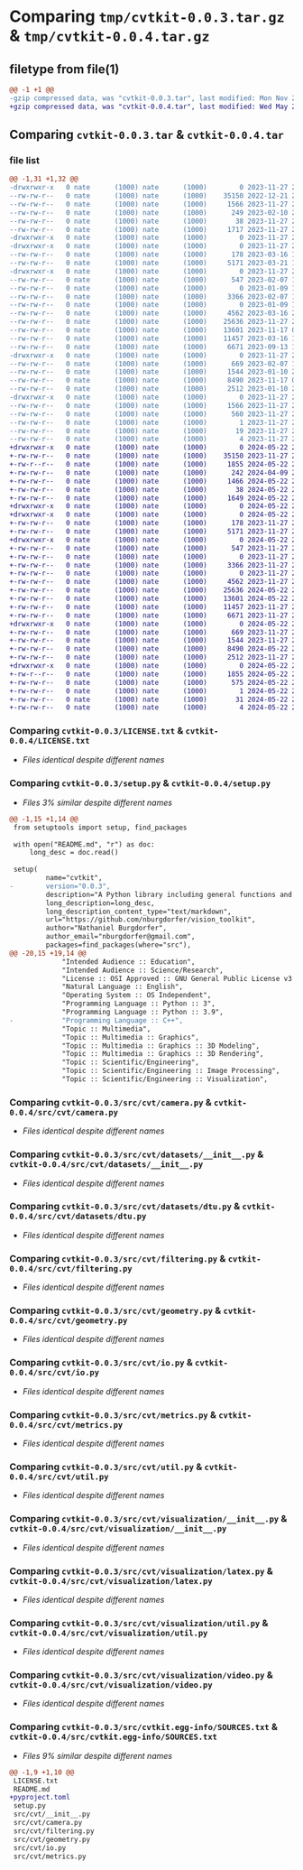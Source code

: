 # Comparing `tmp/cvtkit-0.0.3.tar.gz` & `tmp/cvtkit-0.0.4.tar.gz`

## filetype from file(1)

```diff
@@ -1 +1 @@
-gzip compressed data, was "cvtkit-0.0.3.tar", last modified: Mon Nov 27 21:26:30 2023, max compression
+gzip compressed data, was "cvtkit-0.0.4.tar", last modified: Wed May 22 22:05:21 2024, max compression
```

## Comparing `cvtkit-0.0.3.tar` & `cvtkit-0.0.4.tar`

### file list

```diff
@@ -1,31 +1,32 @@
-drwxrwxr-x   0 nate      (1000) nate      (1000)        0 2023-11-27 21:26:30.783327 cvtkit-0.0.3/
--rw-rw-r--   0 nate      (1000) nate      (1000)    35150 2022-12-21 20:38:41.000000 cvtkit-0.0.3/LICENSE.txt
--rw-rw-r--   0 nate      (1000) nate      (1000)     1566 2023-11-27 21:26:30.783327 cvtkit-0.0.3/PKG-INFO
--rw-rw-r--   0 nate      (1000) nate      (1000)      249 2023-02-10 23:26:25.000000 cvtkit-0.0.3/README.md
--rw-rw-r--   0 nate      (1000) nate      (1000)       38 2023-11-27 21:26:30.783327 cvtkit-0.0.3/setup.cfg
--rw-rw-r--   0 nate      (1000) nate      (1000)     1717 2023-11-27 21:25:58.000000 cvtkit-0.0.3/setup.py
-drwxrwxr-x   0 nate      (1000) nate      (1000)        0 2023-11-27 21:26:30.783327 cvtkit-0.0.3/src/
-drwxrwxr-x   0 nate      (1000) nate      (1000)        0 2023-11-27 21:26:30.783327 cvtkit-0.0.3/src/cvt/
--rw-rw-r--   0 nate      (1000) nate      (1000)      178 2023-03-16 19:22:49.000000 cvtkit-0.0.3/src/cvt/__init__.py
--rw-rw-r--   0 nate      (1000) nate      (1000)     5171 2023-03-21 16:59:29.000000 cvtkit-0.0.3/src/cvt/camera.py
-drwxrwxr-x   0 nate      (1000) nate      (1000)        0 2023-11-27 21:26:30.783327 cvtkit-0.0.3/src/cvt/datasets/
--rw-rw-r--   0 nate      (1000) nate      (1000)      547 2023-02-07 17:20:24.000000 cvtkit-0.0.3/src/cvt/datasets/__init__.py
--rw-rw-r--   0 nate      (1000) nate      (1000)        0 2023-01-09 18:27:55.000000 cvtkit-0.0.3/src/cvt/datasets/blended.py
--rw-rw-r--   0 nate      (1000) nate      (1000)     3366 2023-02-07 17:28:58.000000 cvtkit-0.0.3/src/cvt/datasets/dtu.py
--rw-rw-r--   0 nate      (1000) nate      (1000)        0 2023-01-09 18:27:55.000000 cvtkit-0.0.3/src/cvt/datasets/tanks.py
--rw-rw-r--   0 nate      (1000) nate      (1000)     4562 2023-03-16 22:31:21.000000 cvtkit-0.0.3/src/cvt/filtering.py
--rw-rw-r--   0 nate      (1000) nate      (1000)    25636 2023-11-27 20:41:13.000000 cvtkit-0.0.3/src/cvt/geometry.py
--rw-rw-r--   0 nate      (1000) nate      (1000)    13601 2023-11-17 00:08:45.000000 cvtkit-0.0.3/src/cvt/io.py
--rw-rw-r--   0 nate      (1000) nate      (1000)    11457 2023-03-16 18:31:36.000000 cvtkit-0.0.3/src/cvt/metrics.py
--rw-rw-r--   0 nate      (1000) nate      (1000)     6671 2023-09-13 17:12:00.000000 cvtkit-0.0.3/src/cvt/util.py
-drwxrwxr-x   0 nate      (1000) nate      (1000)        0 2023-11-27 21:26:30.783327 cvtkit-0.0.3/src/cvt/visualization/
--rw-rw-r--   0 nate      (1000) nate      (1000)      669 2023-02-07 17:20:25.000000 cvtkit-0.0.3/src/cvt/visualization/__init__.py
--rw-rw-r--   0 nate      (1000) nate      (1000)     1544 2023-01-10 23:29:11.000000 cvtkit-0.0.3/src/cvt/visualization/latex.py
--rw-rw-r--   0 nate      (1000) nate      (1000)     8490 2023-11-17 00:03:24.000000 cvtkit-0.0.3/src/cvt/visualization/util.py
--rw-rw-r--   0 nate      (1000) nate      (1000)     2512 2023-01-10 23:47:01.000000 cvtkit-0.0.3/src/cvt/visualization/video.py
-drwxrwxr-x   0 nate      (1000) nate      (1000)        0 2023-11-27 21:26:30.783327 cvtkit-0.0.3/src/cvtkit.egg-info/
--rw-rw-r--   0 nate      (1000) nate      (1000)     1566 2023-11-27 21:26:30.000000 cvtkit-0.0.3/src/cvtkit.egg-info/PKG-INFO
--rw-rw-r--   0 nate      (1000) nate      (1000)      560 2023-11-27 21:26:30.000000 cvtkit-0.0.3/src/cvtkit.egg-info/SOURCES.txt
--rw-rw-r--   0 nate      (1000) nate      (1000)        1 2023-11-27 21:26:30.000000 cvtkit-0.0.3/src/cvtkit.egg-info/dependency_links.txt
--rw-rw-r--   0 nate      (1000) nate      (1000)       19 2023-11-27 21:26:30.000000 cvtkit-0.0.3/src/cvtkit.egg-info/requires.txt
--rw-rw-r--   0 nate      (1000) nate      (1000)        4 2023-11-27 21:26:30.000000 cvtkit-0.0.3/src/cvtkit.egg-info/top_level.txt
+drwxrwxr-x   0 nate      (1000) nate      (1000)        0 2024-05-22 22:05:21.334689 cvtkit-0.0.4/
+-rw-rw-r--   0 nate      (1000) nate      (1000)    35150 2023-11-27 21:29:27.000000 cvtkit-0.0.4/LICENSE.txt
+-rw-r--r--   0 nate      (1000) nate      (1000)     1855 2024-05-22 22:05:21.334689 cvtkit-0.0.4/PKG-INFO
+-rw-rw-r--   0 nate      (1000) nate      (1000)      242 2024-04-09 21:27:05.000000 cvtkit-0.0.4/README.md
+-rw-rw-r--   0 nate      (1000) nate      (1000)     1466 2024-05-22 22:04:12.000000 cvtkit-0.0.4/pyproject.toml
+-rw-rw-r--   0 nate      (1000) nate      (1000)       38 2024-05-22 22:05:21.334689 cvtkit-0.0.4/setup.cfg
+-rw-rw-r--   0 nate      (1000) nate      (1000)     1649 2024-05-22 22:04:16.000000 cvtkit-0.0.4/setup.py
+drwxrwxr-x   0 nate      (1000) nate      (1000)        0 2024-05-22 22:05:21.330689 cvtkit-0.0.4/src/
+drwxrwxr-x   0 nate      (1000) nate      (1000)        0 2024-05-22 22:05:21.330689 cvtkit-0.0.4/src/cvt/
+-rw-rw-r--   0 nate      (1000) nate      (1000)      178 2023-11-27 21:29:27.000000 cvtkit-0.0.4/src/cvt/__init__.py
+-rw-rw-r--   0 nate      (1000) nate      (1000)     5171 2023-11-27 21:29:27.000000 cvtkit-0.0.4/src/cvt/camera.py
+drwxrwxr-x   0 nate      (1000) nate      (1000)        0 2024-05-22 22:05:21.330689 cvtkit-0.0.4/src/cvt/datasets/
+-rw-rw-r--   0 nate      (1000) nate      (1000)      547 2023-11-27 21:29:27.000000 cvtkit-0.0.4/src/cvt/datasets/__init__.py
+-rw-rw-r--   0 nate      (1000) nate      (1000)        0 2023-11-27 21:29:27.000000 cvtkit-0.0.4/src/cvt/datasets/blended.py
+-rw-rw-r--   0 nate      (1000) nate      (1000)     3366 2023-11-27 21:29:27.000000 cvtkit-0.0.4/src/cvt/datasets/dtu.py
+-rw-rw-r--   0 nate      (1000) nate      (1000)        0 2023-11-27 21:29:27.000000 cvtkit-0.0.4/src/cvt/datasets/tanks.py
+-rw-rw-r--   0 nate      (1000) nate      (1000)     4562 2023-11-27 21:29:27.000000 cvtkit-0.0.4/src/cvt/filtering.py
+-rw-rw-r--   0 nate      (1000) nate      (1000)    25636 2024-05-22 20:47:23.000000 cvtkit-0.0.4/src/cvt/geometry.py
+-rw-rw-r--   0 nate      (1000) nate      (1000)    13601 2024-05-22 20:47:30.000000 cvtkit-0.0.4/src/cvt/io.py
+-rw-rw-r--   0 nate      (1000) nate      (1000)    11457 2023-11-27 21:29:27.000000 cvtkit-0.0.4/src/cvt/metrics.py
+-rw-rw-r--   0 nate      (1000) nate      (1000)     6671 2023-11-27 21:29:27.000000 cvtkit-0.0.4/src/cvt/util.py
+drwxrwxr-x   0 nate      (1000) nate      (1000)        0 2024-05-22 22:05:21.330689 cvtkit-0.0.4/src/cvt/visualization/
+-rw-rw-r--   0 nate      (1000) nate      (1000)      669 2023-11-27 21:29:27.000000 cvtkit-0.0.4/src/cvt/visualization/__init__.py
+-rw-rw-r--   0 nate      (1000) nate      (1000)     1544 2023-11-27 21:29:27.000000 cvtkit-0.0.4/src/cvt/visualization/latex.py
+-rw-rw-r--   0 nate      (1000) nate      (1000)     8490 2024-05-22 20:47:49.000000 cvtkit-0.0.4/src/cvt/visualization/util.py
+-rw-rw-r--   0 nate      (1000) nate      (1000)     2512 2023-11-27 21:29:27.000000 cvtkit-0.0.4/src/cvt/visualization/video.py
+drwxrwxr-x   0 nate      (1000) nate      (1000)        0 2024-05-22 22:05:21.330689 cvtkit-0.0.4/src/cvtkit.egg-info/
+-rw-r--r--   0 nate      (1000) nate      (1000)     1855 2024-05-22 22:05:21.000000 cvtkit-0.0.4/src/cvtkit.egg-info/PKG-INFO
+-rw-rw-r--   0 nate      (1000) nate      (1000)      575 2024-05-22 22:05:21.000000 cvtkit-0.0.4/src/cvtkit.egg-info/SOURCES.txt
+-rw-rw-r--   0 nate      (1000) nate      (1000)        1 2024-05-22 22:05:21.000000 cvtkit-0.0.4/src/cvtkit.egg-info/dependency_links.txt
+-rw-rw-r--   0 nate      (1000) nate      (1000)       31 2024-05-22 22:05:21.000000 cvtkit-0.0.4/src/cvtkit.egg-info/requires.txt
+-rw-rw-r--   0 nate      (1000) nate      (1000)        4 2024-05-22 22:05:21.000000 cvtkit-0.0.4/src/cvtkit.egg-info/top_level.txt
```

### Comparing `cvtkit-0.0.3/LICENSE.txt` & `cvtkit-0.0.4/LICENSE.txt`

 * *Files identical despite different names*

### Comparing `cvtkit-0.0.3/setup.py` & `cvtkit-0.0.4/setup.py`

 * *Files 3% similar despite different names*

```diff
@@ -1,15 +1,14 @@
 from setuptools import setup, find_packages
 
 with open("README.md", "r") as doc:
     long_desc = doc.read()
 
 setup(
         name="cvtkit",
-        version="0.0.3",
         description="A Python library including general functions and operations on various computer vision related structures.",
         long_description=long_desc,
         long_description_content_type="text/markdown",
         url="https://github.com/nburgdorfer/vision_toolkit",
         author="Nathaniel Burgdorfer",
         author_email="nburgdorfer@gmail.com",
         packages=find_packages(where="src"),
@@ -20,15 +19,14 @@
             "Intended Audience :: Education",
             "Intended Audience :: Science/Research",
             "License :: OSI Approved :: GNU General Public License v3 (GPLv3)",
             "Natural Language :: English",
             "Operating System :: OS Independent",
             "Programming Language :: Python :: 3",
             "Programming Language :: Python :: 3.9",
-            "Programming Language :: C++",
             "Topic :: Multimedia",
             "Topic :: Multimedia :: Graphics",
             "Topic :: Multimedia :: Graphics :: 3D Modeling",
             "Topic :: Multimedia :: Graphics :: 3D Rendering",
             "Topic :: Scientific/Engineering",
             "Topic :: Scientific/Engineering :: Image Processing",
             "Topic :: Scientific/Engineering :: Visualization",
```

### Comparing `cvtkit-0.0.3/src/cvt/camera.py` & `cvtkit-0.0.4/src/cvt/camera.py`

 * *Files identical despite different names*

### Comparing `cvtkit-0.0.3/src/cvt/datasets/__init__.py` & `cvtkit-0.0.4/src/cvt/datasets/__init__.py`

 * *Files identical despite different names*

### Comparing `cvtkit-0.0.3/src/cvt/datasets/dtu.py` & `cvtkit-0.0.4/src/cvt/datasets/dtu.py`

 * *Files identical despite different names*

### Comparing `cvtkit-0.0.3/src/cvt/filtering.py` & `cvtkit-0.0.4/src/cvt/filtering.py`

 * *Files identical despite different names*

### Comparing `cvtkit-0.0.3/src/cvt/geometry.py` & `cvtkit-0.0.4/src/cvt/geometry.py`

 * *Files identical despite different names*

### Comparing `cvtkit-0.0.3/src/cvt/io.py` & `cvtkit-0.0.4/src/cvt/io.py`

 * *Files identical despite different names*

### Comparing `cvtkit-0.0.3/src/cvt/metrics.py` & `cvtkit-0.0.4/src/cvt/metrics.py`

 * *Files identical despite different names*

### Comparing `cvtkit-0.0.3/src/cvt/util.py` & `cvtkit-0.0.4/src/cvt/util.py`

 * *Files identical despite different names*

### Comparing `cvtkit-0.0.3/src/cvt/visualization/__init__.py` & `cvtkit-0.0.4/src/cvt/visualization/__init__.py`

 * *Files identical despite different names*

### Comparing `cvtkit-0.0.3/src/cvt/visualization/latex.py` & `cvtkit-0.0.4/src/cvt/visualization/latex.py`

 * *Files identical despite different names*

### Comparing `cvtkit-0.0.3/src/cvt/visualization/util.py` & `cvtkit-0.0.4/src/cvt/visualization/util.py`

 * *Files identical despite different names*

### Comparing `cvtkit-0.0.3/src/cvt/visualization/video.py` & `cvtkit-0.0.4/src/cvt/visualization/video.py`

 * *Files identical despite different names*

### Comparing `cvtkit-0.0.3/src/cvtkit.egg-info/SOURCES.txt` & `cvtkit-0.0.4/src/cvtkit.egg-info/SOURCES.txt`

 * *Files 9% similar despite different names*

```diff
@@ -1,9 +1,10 @@
 LICENSE.txt
 README.md
+pyproject.toml
 setup.py
 src/cvt/__init__.py
 src/cvt/camera.py
 src/cvt/filtering.py
 src/cvt/geometry.py
 src/cvt/io.py
 src/cvt/metrics.py
```


